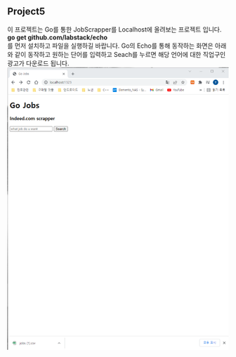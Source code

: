 ## Project5
이 프로젝트는 Go를 통한 JobScrapper를 Localhost에 올려보는 프로젝트 입니다.  
**go get github.com/labstack/echo**  
를 먼저 설치하고 파일을 실행하길 바랍니다.
Go의 Echo를 통해 동작하는 화면은 아래와 같이 동작하고 원하는 단어를 입력하고 Seach를 누르면 해당 언어에 대한 직업구인광고가 다운로드 됩니다.  
![](https://github.com/arad4228/Study_language/blob/main/Go/Project5/Go%20JobScrapper.png)
